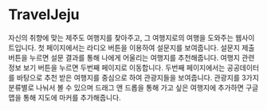 # TravelJeju
자신의 취향에 맞는 제주도 여행지를 찾아주고, 그 여행지로의 여행을 도와주는 웹사이트입니다.
첫 페이지에서는 라디오 버튼을 이용하여 설문지를 보여줍니다. 
설문지 제출 버튼을 누르면 설문 결과를 통해 나에게 어울리는 여행지를 추천해줍니다. 
여행지 관련 정보 보기 버튼을 누르면 두번째 페이지로 이동합니다.
두번째 페이지에서는 공공데이터를 바탕으로 추천 받은 여행지를 중심으로 하여 관광지들을 보여줍니다.
관광지를 3가지 분류별로 나눠서 볼 수 있으며 드래그 앤 드롭을 통해 가고 싶은 여행지에 추가하면 구글 맵을 통해 지도에 마커를 추가해줍니다.

